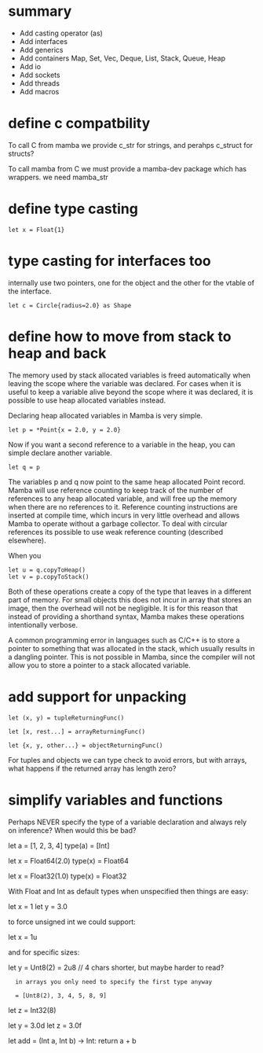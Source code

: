 # summary

- Add casting operator (as)
- Add interfaces
- Add generics
- Add containers Map, Set, Vec, Deque, List, Stack, Queue, Heap
- Add io
- Add sockets
- Add threads
- Add macros

# define c compatbility

To call C from mamba we provide c_str for strings, and perahps c_struct
for structs?

To call mamba from C we must provide a mamba-dev package which has
wrappers. we need mamba_str

# define type casting
    let x = Float{1}

# type casting for interfaces too
internally use two pointers, one for the object and the other for the vtable of the interface.

    let c = Circle{radius=2.0} as Shape

# define how to move from stack to heap and back

The memory used by stack allocated variables is freed automatically
when leaving the scope where the variable was declared. For cases when
it is useful to keep a variable alive beyond the scope where it was
declared, it is possible to use heap allocated variables instead.

Declaring heap allocated variables in Mamba is very simple.

    let p = *Point{x = 2.0, y = 2.0}

Now if you want a second reference to a variable in the heap, you can
simple declare another variable.

    let q = p

The variables p and q now point to the same heap allocated Point record.
Mamba will use reference counting to keep track of the number of
references to any heap allocated variable, and will free up the memory
when there are no references to it. Reference counting instructions are
inserted at compile time, which incurs in very little overhead and
allows Mamba to operate without a garbage collector. To deal with
circular references its possible to use weak reference counting
(described elsewhere).


When you

    let u = q.copyToHeap()
    let v = p.copyToStack()

Both of these operations create a copy of the type that leaves in a
different part of memory. For small objects this does not incur in
array that stores an image, then the overhead will not be negligible.
It is for this reason that instead of providing a shorthand syntax,
Mamba makes these operations intentionally verbose.

A common programming error in languages such as C/C++ is to store a
pointer to something that was allocated in the stack, which usually
results in a dangling pointer. This is not possible in Mamba, since the
compiler will not allow you to store a pointer to a stack allocated
variable.

# add support for unpacking

    let (x, y) = tupleReturningFunc()

    let [x, rest...] = arrayReturningFunc()

    let {x, y, other...} = objectReturningFunc()

For tuples and objects we can type check to avoid errors, but with
arrays, what happens if the returned array has length zero?

# simplify variables and functions

Perhaps NEVER specify the type of a variable declaration and always rely
on inference? When would this be bad?

let a = [1, 2, 3, 4]
type(a) = [Int]

let x = Float64(2.0)
type(x) = Float64

let x = Float32(1.0)
type(x) = Float32

With Float and Int as default types when unspecified then things are
easy:

let x = 1
let y = 3.0

to force unsigned int we could support:

let x = 1u

and for specific sizes:

let y = Unt8(2)
      = 2u8 // 4 chars shorter, but maybe harder to read?

      in arrays you only need to specify the first type anyway

      = [Unt8(2), 3, 4, 5, 8, 9]

let z = Int32(8)


let y = 3.0d
let z = 3.0f


let add = (Int a, Int b) -> Int:
    return a + b

